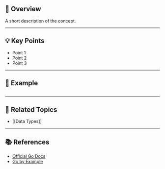 ## 📖 Overview

A short description of the concept.  

---

## 💡 Key Points

- Point 1
- Point 2
- Point 3

---

## 📝 Example

```go

```

---

## 🔗 Related Topics

- [[Data Types]]

---

## 📚 References

- [Official Go Docs](https://go.dev/doc/)
- [Go by Example](https://gobyexample.com/)
